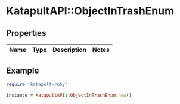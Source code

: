# KatapultAPI::ObjectInTrashEnum

## Properties

| Name | Type | Description | Notes |
| ---- | ---- | ----------- | ----- |

## Example

```ruby
require 'katapult-ruby'

instance = KatapultAPI::ObjectInTrashEnum.new()
```


